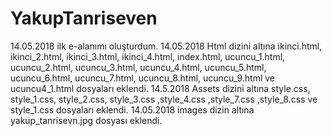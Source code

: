 # YakupTanriseven
14.05.2018 ilk e-alanımı oluşturdum.
14.05.2018 Html dizini altına ikinci.html, ikinci_2.html, ikinci_3.html, ikinci_4.html, index.html, ucuncu_1.html, ucuncu_2.html, ucuncu_3.html, ucuncu_4.html, ucuncu_5.html, ucuncu_6.html, ucuncu_7.html, ucuncu_8.html, ucuncu_9.html ve ucuncu4_1.html dosyaları eklendi.
14.5.2018 Assets dizini altına style.css, style_1.css, style_2.css, style_3.css ,style_4.css ,style_7.css ,style_8.css ve style_1.css dosyaları eklendi.
14.05.2018 images dizin altına yakup_tanrisevn.jpg dosyası eklendi.
